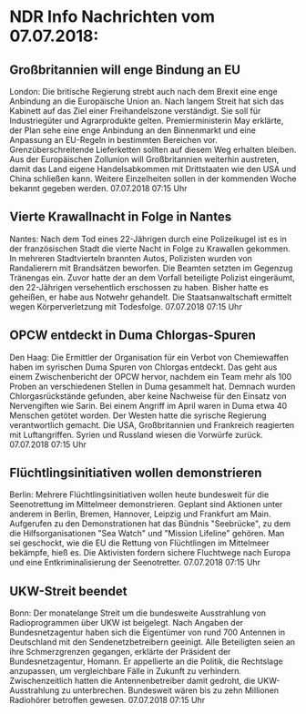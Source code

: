 # NDR Info Nachrichten vom 07.07.2018:


## Großbritannien will enge Bindung an EU
London: Die britische Regierung strebt auch nach dem Brexit eine enge Anbindung an die Europäische Union an. Nach langem Streit hat sich das Kabinett auf das Ziel einer Freihandelszone verständigt. Sie soll für Industriegüter und Agrarprodukte gelten. Premierministerin May erklärte, der Plan sehe eine enge Anbindung an den Binnenmarkt und eine Anpassung an EU-Regeln in bestimmten Bereichen vor. Grenzüberschreitende Lieferketten sollten auf diesem Weg erhalten bleiben. Aus der Europäischen Zollunion will Großbritannien weiterhin austreten, damit das Land eigene Handelsabkommen mit Drittstaaten wie den USA und China schließen kann. Weitere Einzelheiten sollen in der kommenden Woche bekannt gegeben werden. 07.07.2018 07:15 Uhr 

## Vierte Krawallnacht in Folge in Nantes
Nantes: Nach dem Tod eines 22-Jährigen durch eine Polizeikugel ist es in der französischen Stadt die vierte Nacht in Folge zu Krawallen gekommen. In mehreren Stadtvierteln brannten Autos, Polizisten wurden von Randalierern mit Brandsätzen beworfen. Die Beamten setzten im Gegenzug Tränengas ein. Zuvor hatte der an dem Vorfall beteiligte Polizist eingeräumt, den 22-Jährigen versehentlich erschossen zu haben. Bisher hatte es geheißen, er habe aus Notwehr gehandelt. Die Staatsanwaltschaft ermittelt wegen Körperverletzung mit Todesfolge. 07.07.2018 07:15 Uhr 

## OPCW entdeckt in Duma Chlorgas-Spuren
Den Haag: Die Ermittler der Organisation für ein Verbot von Chemiewaffen haben im syrischen Duma Spuren von Chlorgas entdeckt. Das geht aus einem Zwischenbericht der OPCW hervor, nachdem ein Team mehr als 100 Proben an verschiedenen Stellen in Duma gesammelt hat. Demnach wurden Chlorgasrückstände gefunden, aber keine Nachweise für den Einsatz von Nervengiften wie Sarin. Bei einem Angriff im April waren in Duma etwa 40 Menschen getötet worden. Der Westen hatte die syrische Regierung verantwortlich gemacht. Die USA, Großbritannien und Frankreich reagierten mit Luftangriffen. Syrien und Russland wiesen die Vorwürfe zurück. 07.07.2018 07:15 Uhr 

## Flüchtlingsinitiativen wollen demonstrieren
Berlin: Mehrere Flüchtlingsinitiativen wollen heute bundesweit für die Seenotrettung im Mittelmeer demonstrieren. Geplant sind Aktionen unter anderem in Berlin, Bremen, Hannover, Leipzig und Frankfurt am Main. Aufgerufen zu den Demonstrationen hat das Bündnis "Seebrücke", zu dem die Hilfsorganisationen "Sea Watch" und "Mission Lifeline" gehören. Man sei geschockt, wie die EU die Rettung von Flüchtlingen im Mittelmeer bekämpfe, hieß es. Die Aktivisten fordern sichere Fluchtwege nach Europa und eine Entkriminalisierung der Seenotretter. 07.07.2018 07:15 Uhr 

## UKW-Streit beendet
Bonn: Der monatelange Streit um die bundesweite Ausstrahlung von Radioprogrammen über UKW ist beigelegt. Nach Angaben der Bundesnetzagentur haben sich die Eigentümer von rund 700 Antennen in Deutschland mit den Sendenetzbetreibern geeinigt. Alle Beteiligten seien an ihre Schmerzgrenzen gegangen, erklärte der Präsident der Bundesnetzagentur, Homann. Er appellierte an die Politik, die Rechtslage anzupassen, um vergleichbare Fälle in Zukunft zu verhindern. Zwischenzeitlich hatten die Antennenbetreiber damit gedroht, die UKW-Ausstrahlung zu unterbrechen. Bundesweit wären bis zu zehn Millionen Radiohörer betroffen gewesen. 07.07.2018 07:15 Uhr 
